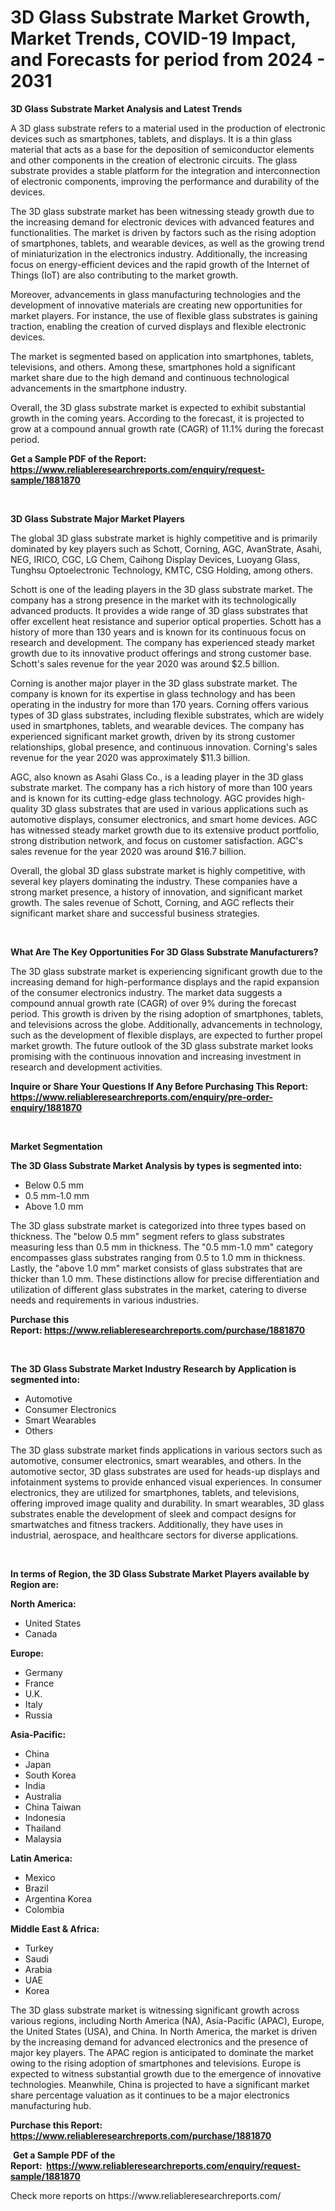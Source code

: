 <p><h1>3D Glass Substrate Market Growth, Market Trends, COVID-19 Impact, and Forecasts for period from 2024 - 2031</h1></p><p><strong>3D Glass Substrate Market Analysis and Latest Trends</strong></p>
<p><p>A 3D glass substrate refers to a material used in the production of electronic devices such as smartphones, tablets, and displays. It is a thin glass material that acts as a base for the deposition of semiconductor elements and other components in the creation of electronic circuits. The glass substrate provides a stable platform for the integration and interconnection of electronic components, improving the performance and durability of the devices.</p><p>The 3D glass substrate market has been witnessing steady growth due to the increasing demand for electronic devices with advanced features and functionalities. The market is driven by factors such as the rising adoption of smartphones, tablets, and wearable devices, as well as the growing trend of miniaturization in the electronics industry. Additionally, the increasing focus on energy-efficient devices and the rapid growth of the Internet of Things (IoT) are also contributing to the market growth.</p><p>Moreover, advancements in glass manufacturing technologies and the development of innovative materials are creating new opportunities for market players. For instance, the use of flexible glass substrates is gaining traction, enabling the creation of curved displays and flexible electronic devices.</p><p>The market is segmented based on application into smartphones, tablets, televisions, and others. Among these, smartphones hold a significant market share due to the high demand and continuous technological advancements in the smartphone industry.</p><p>Overall, the 3D glass substrate market is expected to exhibit substantial growth in the coming years. According to the forecast, it is projected to grow at a compound annual growth rate (CAGR) of 11.1% during the forecast period.</p></p>
<p><strong>Get a Sample PDF of the Report:&nbsp; <a href="https://www.reliableresearchreports.com/enquiry/request-sample/1881870">https://www.reliableresearchreports.com/enquiry/request-sample/1881870</a></strong></p>
<p>&nbsp;</p>
<p><strong>3D Glass Substrate Major Market Players</strong></p>
<p><p>The global 3D glass substrate market is highly competitive and is primarily dominated by key players such as Schott, Corning, AGC, AvanStrate, Asahi, NEG, IRICO, CGC, LG Chem, Caihong Display Devices, Luoyang Glass, Tunghsu Optoelectronic Technology, KMTC, CSG Holding, among others.</p><p>Schott is one of the leading players in the 3D glass substrate market. The company has a strong presence in the market with its technologically advanced products. It provides a wide range of 3D glass substrates that offer excellent heat resistance and superior optical properties. Schott has a history of more than 130 years and is known for its continuous focus on research and development. The company has experienced steady market growth due to its innovative product offerings and strong customer base. Schott's sales revenue for the year 2020 was around $2.5 billion.</p><p>Corning is another major player in the 3D glass substrate market. The company is known for its expertise in glass technology and has been operating in the industry for more than 170 years. Corning offers various types of 3D glass substrates, including flexible substrates, which are widely used in smartphones, tablets, and wearable devices. The company has experienced significant market growth, driven by its strong customer relationships, global presence, and continuous innovation. Corning's sales revenue for the year 2020 was approximately $11.3 billion.</p><p>AGC, also known as Asahi Glass Co., is a leading player in the 3D glass substrate market. The company has a rich history of more than 100 years and is known for its cutting-edge glass technology. AGC provides high-quality 3D glass substrates that are used in various applications such as automotive displays, consumer electronics, and smart home devices. AGC has witnessed steady market growth due to its extensive product portfolio, strong distribution network, and focus on customer satisfaction. AGC's sales revenue for the year 2020 was around $16.7 billion.</p><p>Overall, the global 3D glass substrate market is highly competitive, with several key players dominating the industry. These companies have a strong market presence, a history of innovation, and significant market growth. The sales revenue of Schott, Corning, and AGC reflects their significant market share and successful business strategies.</p></p>
<p>&nbsp;</p>
<p><strong>What Are The Key Opportunities For 3D Glass Substrate Manufacturers?</strong></p>
<p><p>The 3D glass substrate market is experiencing significant growth due to the increasing demand for high-performance displays and the rapid expansion of the consumer electronics industry. The market data suggests a compound annual growth rate (CAGR) of over 9% during the forecast period. This growth is driven by the rising adoption of smartphones, tablets, and televisions across the globe. Additionally, advancements in technology, such as the development of flexible displays, are expected to further propel market growth. The future outlook of the 3D glass substrate market looks promising with the continuous innovation and increasing investment in research and development activities.</p></p>
<p><strong>Inquire or Share Your Questions If Any Before Purchasing This Report: <a href="https://www.reliableresearchreports.com/enquiry/pre-order-enquiry/1881870">https://www.reliableresearchreports.com/enquiry/pre-order-enquiry/1881870</a></strong></p>
<p>&nbsp;</p>
<p><strong>Market Segmentation</strong></p>
<p><strong>The 3D Glass Substrate Market Analysis by types is segmented into:</strong></p>
<p><ul><li>Below 0.5 mm</li><li>0.5 mm-1.0 mm</li><li>Above 1.0 mm</li></ul></p>
<p><p>The 3D glass substrate market is categorized into three types based on thickness. The "below 0.5 mm" segment refers to glass substrates measuring less than 0.5 mm in thickness. The "0.5 mm-1.0 mm" category encompasses glass substrates ranging from 0.5 to 1.0 mm in thickness. Lastly, the "above 1.0 mm" market consists of glass substrates that are thicker than 1.0 mm. These distinctions allow for precise differentiation and utilization of different glass substrates in the market, catering to diverse needs and requirements in various industries.</p></p>
<p><strong>Purchase this Report:&nbsp;<a href="https://www.reliableresearchreports.com/purchase/1881870">https://www.reliableresearchreports.com/purchase/1881870</a></strong></p>
<p>&nbsp;</p>
<p><strong>The 3D Glass Substrate Market Industry Research by Application is segmented into:</strong></p>
<p><ul><li>Automotive</li><li>Consumer Electronics</li><li>Smart Wearables</li><li>Others</li></ul></p>
<p><p>The 3D glass substrate market finds applications in various sectors such as automotive, consumer electronics, smart wearables, and others. In the automotive sector, 3D glass substrates are used for heads-up displays and infotainment systems to provide enhanced visual experiences. In consumer electronics, they are utilized for smartphones, tablets, and televisions, offering improved image quality and durability. In smart wearables, 3D glass substrates enable the development of sleek and compact designs for smartwatches and fitness trackers. Additionally, they have uses in industrial, aerospace, and healthcare sectors for diverse applications.</p></p>
<p>&nbsp;</p>
<p><strong>In terms of Region, the 3D Glass Substrate Market Players available by Region are:</strong></p>
<p>
    <p> <strong> North America: </strong>
        <ul>
            <li>United States</li>
            <li>Canada</li>
        </ul>
        </p> 
    <p> <strong> Europe: </strong>
        <ul>
            <li>Germany</li>
            <li>France</li>
            <li>U.K.</li>
            <li>Italy</li>
            <li>Russia</li>
        </ul>
        </p> 
    <p> <strong> Asia-Pacific: </strong>
        <ul>
            <li>China</li>
            <li>Japan</li>
            <li>South Korea</li>
            <li>India</li>
            <li>Australia</li>
            <li>China Taiwan</li>
            <li>Indonesia</li>
            <li>Thailand</li>
            <li>Malaysia</li>
        </ul>
        </p> 
    <p> <strong> Latin America: </strong>
        <ul>
            <li>Mexico</li>
            <li>Brazil</li>
            <li>Argentina Korea</li>
            <li>Colombia</li>
        </ul>
        </p> 
    <p> <strong> Middle East & Africa: </strong>
        <ul>
            <li>Turkey</li>
            <li>Saudi</li>
            <li>Arabia</li>
            <li>UAE</li>
            <li>Korea</li>
        </ul>
    </p>
    </p>
<p><p>The 3D glass substrate market is witnessing significant growth across various regions, including North America (NA), Asia-Pacific (APAC), Europe, the United States (USA), and China. In North America, the market is driven by the increasing demand for advanced electronics and the presence of major key players. The APAC region is anticipated to dominate the market owing to the rising adoption of smartphones and televisions. Europe is expected to witness substantial growth due to the emergence of innovative technologies. Meanwhile, China is projected to have a significant market share percentage valuation as it continues to be a major electronics manufacturing hub.</p></p>
<p><strong>Purchase this Report: <a href="https://www.reliableresearchreports.com/purchase/1881870">https://www.reliableresearchreports.com/purchase/1881870</a></strong></p>
<p>&nbsp;<strong>Get a Sample PDF of the Report:&nbsp;&nbsp;<a href="https://www.reliableresearchreports.com/enquiry/request-sample/1881870">https://www.reliableresearchreports.com/enquiry/request-sample/1881870</a></strong></p>
<p><strong></strong></p>
<p>Check more reports on https://www.reliableresearchreports.com/</p>
